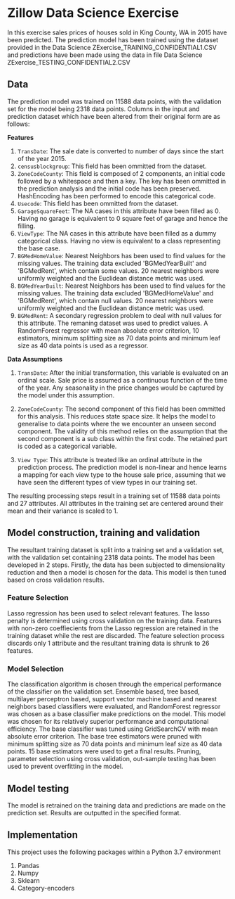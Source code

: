 # Zillow Data Science Exercise

In this exercise sales prices of houses sold in King County, WA in 2015 have been predicted. The prediction model has been trained using the dataset provided in the Data Science ZExercise_TRAINING_CONFIDENTIAL1.CSV and predictions have been made using the data in file Data Science ZExercise_TESTING_CONFIDENTIAL2.CSV

## Data 

The prediction model was trained on 11588 data points, with the validation set for the model being 2318 data points. Columns in the input and prediction dataset which have been altered from their original form are as follows:

**Features**
1.  `TransDate`: The sale date is converted to number of days since the start of the year 2015.
2. `censusblockgroup`: This field has been ommitted from the dataset.
3. `ZoneCodeCounty`: This field is composed of 2 components, an initial code followed by a whitespace and then a key. The key has been ommitted in the prediction analysis and the initial code has been preserved. HashEncoding has been performed to encode this categorical code. 
4. `Usecode`: This field has been ommitted from the dataset.
5. `GarageSquareFeet`: The NA cases in this attribute have been filled as 0. Having no garage is equivalent to 0 square feet of garage and hence the filling. 
6.  `ViewType`: The NA cases in this attribute have been filled as a dummy categorical class. Having no view is equivalent to a class representing the base case.
7. `BGMedHomeValue`: Nearest Neighbors has been used to find values for the missing values. The training data excluded 'BGMedYearBuilt' and 'BGMedRent', which contain some values. 20 nearest neighbors were uniformly weighted and the Euclidean distance metric was used. 
8. `BGMedYearBuilt`: Nearest Neighbors has been used to find values for the missing values. The training data excluded 'BGMedHomeValue' and 'BGMedRent', which contain null values. 20 nearest neighbors were uniformly weighted and the Euclidean distance metric was used.
9. `BGMedRent`: A secondary regression problem to deal with null values for this attribute. The remaning dataset was used to predict values. A RandomForest regressor with mean absolute error criterion, 10 estimators, minimum splitting size as 70 data points and minimum leaf size as 40 data points is used as a regressor. 

**Data Assumptions**
1.  `TransDate`: After the initial transformation, this variable is evaluated on an ordinal scale. Sale price is assumed as a continuous function of the time of the year. Any seasonality in the price changes would be captured by the model under this assumption.

2. `ZoneCodeCounty`: The second component of this field has been ommitted for this analysis. This reduces state space size. It helps the model to generalise to data points where the we encounter an unseen second component. The validity of this method relies on the assumption that the second component is a sub class within the first code. The retained part is coded as a categorical variable. 

3. `View Type`: This attribute is treated like an ordinal attribute in the prediction process. The prediction model is non-linear and hence learns a mapping for each view type to the house sale price, assuming that we have seen the different types of view types in our training set. 

The resulting processing steps result in a training set of 11588 data points and 27 attributes. All attributes in the training set are centered around their mean and their variance is scaled to 1. 


## Model construction, training and validation 

The resultant training dataset is split into a training set and a validation set, with the validation set containing 2318 data points. The model has been developed in 2 steps. Firstly, the data has been subjected to dimensionality reduction and then a model is chosen for the data. This model is then tuned based on cross validation results. 

### Feature Selection 
Lasso regression has been used to select relevant features. The lasso penalty is determined using cross validation on the training data. Features with non-zero coeffiecients from the Lasso regression are retained in the training dataset while the rest are discarded. The feature selection process discards only 1 attribute and the resultant training data is shrunk to 26 features. 

### Model Selection 
The classification algorithm is chosen through the emperical performance of the classifier on the validation set. Ensemble based, tree based, multilayer perceptron based, support vector machine based and nearest neighbors based classifiers were evaluated, and RandomForest regressor was chosen as a base classifier make predictions on the model. This model was chosen for its relatively superior performance and computational efficiency. 
The base classifier was tuned using GridSearchCV with mean absolute error criterion. The base tree estimators were pruned with minimum splitting size as 70 data points and minimum leaf size as 40 data points. 15 base estimators were used to get a final results. 
Pruning, parameter selection using cross validation, out-sample testing has been used to prevent overfitting in the model. 


## Model testing

The model is retrained on the training data and predictions are made on the prediction set. Results are outputted in the specified format. 

## Implementation

This project uses the following packages within a Python 3.7 environment
1) Pandas
2) Numpy
3) Sklearn
4) Category-encoders

